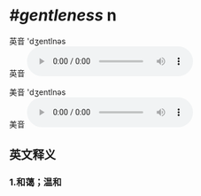 # ***\#gentleness*** n
英音 'dʒentlnəs  
英音
<audio src="./media/gentleness1_AAC.aac" controls="controls"></audio>

美音 'dʒentlnəs  
美音
<audio src="./media/gentleness1_AAC.aac" controls="controls"></audio>



  

英文释义
---
### 1.**和蔼；温和**  


